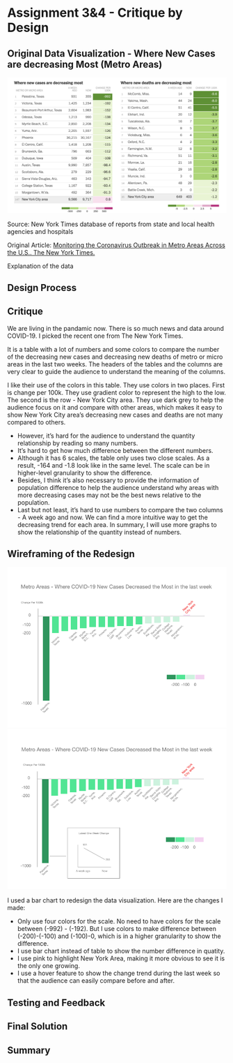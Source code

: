 # Assignment 3&4 - Critique by Design

## Original Data Visualization - Where New Cases are decreasing Most (Metro Areas)

![Original Data Visualization](https://github.com/ruwen-you/Telling_Stories_with_Data/blob/master/Original%20Data%20Vis.png)

Source: New York Times database of reports from state and local health agencies and hospitals

Original Article: [Monitoring the Coronavirus Outbreak in Metro Areas Across the U.S.. The New York Times.](https://www.nytimes.com/interactive/2020/04/23/upshot/five-ways-to-monitor-coronavirus-outbreak-us.html)

Explanation of the data

## Design Process

## Critique

We are living in the pandamic now. There is so much news and data around COVID-19. I picked the recent one from The New York Times.

It is a table with a lot of numbers and some colors to compare the number of the decreasing new cases and decreasing new deaths of metro or micro areas in the last two weeks. The headers of the tables and the columns are very clear to guide the audience to understand the meaning of the columns. 

I like their use of the colors in this table. They use colors in two places. First is change per 100k. They use gradient color to represent the high to the low. The second is the row - New York City area. They use dark grey to help the audience focus on it and compare with other areas, which makes it easy to show New York City area’s decreasing new cases and deaths are not many compared to others.

* However, it’s hard for the audience to understand the quantity relationship by reading so many numbers. 
* It’s hard to get how much difference between the different numbers. 
* Although it has 6 scales, the table only uses two close scales. As a result, -164 and -1.8 look like in the same level. The scale can be in higher-level granularity to show the difference. 
* Besides, I think it’s also necessary to provide the information of population difference to help the audience understand why areas with more decreasing cases may not be the best news relative to the population. 
* Last but not least, it’s hard to use numbers to compare the two columns - A week ago and now. We can find a more intuitive way to get the decreasing trend for each area. In summary, I will use more graphs to show the relationship of the quantity instead of numbers.

## Wireframing of the Redesign
![Wireframing](https://github.com/ruwen-you/Telling_Stories_with_Data/blob/master/Redesign%201.png)
![Wireframing - Hover](https://github.com/ruwen-you/Telling_Stories_with_Data/blob/master/Redesign%202.png)

I used a bar chart to redesign the data visualization. Here are the changes I made:
* Only use four colors for the scale. No need to have colors for the scale between (-992) - (-192). But I use colors to make difference between (-200)-(-100) and (-100)-0, which is in a higher granularity to show the difference.
* I use bar chart instead of table to show the number difference in quatity.
* I use pink to highlight New York Area, making it more obvious to see it is the only one growing.
* I use a hover feature to show the change trend during the last week so that the audience can easily compare before and after.

## Testing and Feedback
## Final Solution
## Summary
